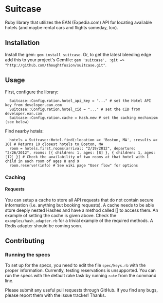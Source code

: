 Suitcase
========

Ruby library that utilizes the EAN (Expedia.com) API for locating available hotels (and maybe rental cars and flights someday, too).

Installation
------------

Install the gem: `gem install suitcase`. Or, to get the latest bleeding edge add this to your project's Gemfile: `gem 'suitcase', :git => "http://github.com/thoughtfusion/suitcase.git"`.

Usage
-----

First, configure the library:

      Suitcase::Configuration.hotel_api_key = "..." # set the Hotel API key from developer.ean.com
      Suitcase::Configuration.hotel_cid = "..." # set the CID from developer.ean.com
      Suitcase::Configuration.cache = Hash.new # set the caching mechanism (see below)

Find nearby hotels:

      hotels = Suitcase::Hotel.find(:location => 'Boston, MA', :results => 10) # Returns 10 closest hotels to Boston, MA
      room = hotels.first.rooms(arrival: "2/19/2012", departure: "2/26/2012", rooms: [{ children: 1, ages: [8] }, { children: 1, ages: [12] }] # Check the availability of two rooms at that hotel with 1 child in each room of ages 8 and 9
      room.reserve!(info) # See wiki page "User flow" for options

### Caching

#### Requests

You can setup a cache to store all API requests that do not contain secure information (i.e. anything but booking requests). A cache needs to be able store deeply nested Hashes and have a method called [] to access them. An example of setting the cache is given above. Check the `examples/hash_adapter.rb` for a trivial example of the required methods. A Redis adapter should be coming soon.


Contributing
------------

### Running the specs

To set up for the specs, you need to edit the file `spec/keys.rb` with the proper information. Currently, testing reservations is unsupported. You can run the specs with the default rake task by running `rake` from the command line.

Please submit any useful pull requests through GitHub. If you find any bugs, please report them with the issue tracker! Thanks.
